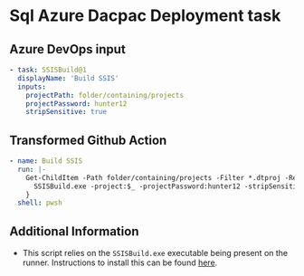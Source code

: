 # Sql Azure Dacpac Deployment task

## Azure DevOps input

```yaml
- task: SSISBuild@1
  displayName: 'Build SSIS'
  inputs:
    projectPath: folder/containing/projects
    projectPassword: hunter12
    stripSensitive: true

```

## Transformed Github Action

```yaml
- name: Build SSIS
  run: |-
    Get-ChildItem -Path folder/containing/projects -Filter *.dtproj -Recurse -File -Name| ForEach-Object {
      SSISBuild.exe -project:$_ -projectPassword:hunter12 -stripSensitive -output:${{ runner.temp }}
    }
  shell: pwsh
```

## Additional Information

- This script relies on the `SSISBuild.exe` executable being present on the runner. Instructions to install this can be found [here](https://docs.microsoft.com/en-us/sql/integration-services/devops/ssis-devops-standalone?view=sql-server-ver16#installation).
